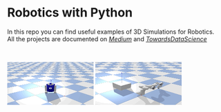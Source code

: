 # Robotics with Python

In this repo you can find useful examples of 3D Simulations for Robotics.\
All the projects are documented on [*Medium*](https://maurodp.medium.com/) and [*TowardsDataScience*](https://towardsdatascience.com/author/maurodp/)

<br>
	<p align="left"><img src="_docs/r2d2.gif" width="200" height="100">
					<img src="_docs/arm.gif" width="200" height="100">
	</p>
<br>